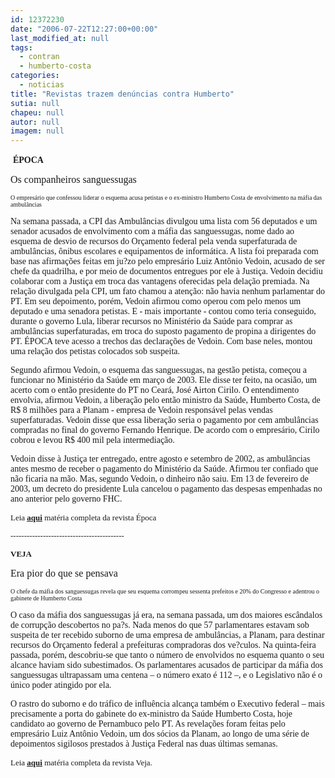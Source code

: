 ```yaml
---
id: 12372230
date: "2006-07-22T12:27:00+00:00"
last_modified_at: null
tags:
  - contran
  - humberto-costa
categories:
  - noticias
title: "Revistas trazem denúncias contra Humberto"
sutia: null
chapeu: null
autor: null
imagem: null
---
```

<p>&nbsp;<FONT face=Verdana><STRONG>ÉPOCA</STRONG></FONT></p>
<p> </p>
<p><P><FONT face=Verdana size=3>Os companheiros sanguessugas</FONT></P></p>
<p><P><FONT face=Verdana size=1>O empresário que confessou liderar o esquema acusa petistas e o ex-ministro Humberto Costa de envolvimento na máfia das ambulâncias</FONT></P></p>
<p><P><FONT face=Verdana>Na semana passada, a CPI das Ambulâncias divulgou uma lista com 56 deputados e um senador acusados de envolvimento com a máfia das sanguessugas, nome dado ao esquema de desvio de recursos do Orçamento federal pela venda superfaturada de ambulâncias, ônibus escolares e equipamentos de informática. A lista foi preparada com base nas afirmações feitas em ju?zo pelo empresário Luiz Antônio Vedoin, acusado de ser chefe da quadrilha, e por meio de documentos entregues por ele à Justiça. Vedoin decidiu colaborar com a Justiça em troca das vantagens oferecidas pela delação premiada. Na relação divulgada pela CPI, um fato chamou a atenção: não havia nenhum parlamentar do PT. Em seu depoimento, porém, Vedoin afirmou como operou com pelo menos um deputado e uma senadora petistas. E - mais importante - contou como teria conseguido, durante o governo Lula, liberar recursos no Ministério da Saúde para comprar as ambulâncias superfaturadas, em troca do suposto pagamento de propina a dirigentes do PT. ÉPOCA teve acesso a trechos das declarações de Vedoin. Com base neles, montou uma relação dos petistas colocados sob suspeita. </FONT></P></p>
<p><P><FONT face=Verdana>Segundo afirmou Vedoin, o esquema das sanguessugas, na gestão petista, começou a funcionar no Ministério da Saúde em março de 2003. Ele disse ter feito, na ocasião, um acerto com o então presidente do PT no Ceará, José Airton Cirilo. O entendimento envolvia, afirmou Vedoin, a liberação pelo então ministro da Saúde, Humberto Costa, de R$ 8 milhões para a Planam - empresa de Vedoin responsável pelas vendas superfaturadas. Vedoin disse que essa liberação seria o pagamento por cem ambulâncias compradas no final do governo Fernando Henrique. De acordo com o empresário, Cirilo cobrou e levou R$ 400 mil pela intermediação. </FONT></P></p>
<p><P><FONT face=Verdana>Vedoin disse à Justiça ter entregado, entre agosto e setembro de 2002, as ambulâncias antes mesmo de receber o pagamento do Ministério da Saúde. Afirmou ter confiado que não ficaria na mão. Mas, segundo Vedoin, o dinheiro não saiu. Em 13 de fevereiro de 2003, um decreto do presidente Lula cancelou o pagamento das despesas empenhadas no ano anterior pelo governo FHC. </FONT></P><FONT size=2></p>
<p><P><FONT face=Verdana>Leia <B><U><A href=\"https://revistaepoca.globo.com/Revista/Epoca/0,,EDG74886-6009-427,00.html\" target=_blank>aqui</A></B></FONT></U><FONT face=Verdana> matéria completa da revista Época</FONT></P></p>
<p><P><FONT face=Verdana>------------------------------------------</FONT></P></p>
<p><P><FONT face=Verdana><STRONG>VEJA</STRONG></FONT></P></p>
<p><P></FONT><FONT face=Verdana size=3>Era pior do que se pensava </FONT></P></p>
<p><P><FONT face=Verdana size=1>O chefe da máfia dos sanguessugas revela que seu esquema corrompeu sessenta prefeitos e 20% do Congresso e adentrou o gabinete de Humberto Costa</FONT></P></p>
<p><P><FONT face=Verdana>O caso da máfia dos sanguessugas já era, na semana passada, um dos maiores escândalos de corrupção descobertos no pa?s. Nada menos do que 57 parlamentares estavam sob suspeita de ter recebido suborno de uma empresa de ambulâncias, a Planam, para destinar recursos do Orçamento federal a prefeituras compradoras dos ve?culos. Na quinta-feira passada, porém, descobriu-se que tanto o número de envolvidos no esquema quanto o seu alcance haviam sido subestimados. Os parlamentares acusados de participar da máfia dos sanguessugas ultrapassam uma centena – o número exato é 112 –, e o Legislativo não é o único poder atingido por ela. </FONT></P></p>
<p><P><FONT face=Verdana>O rastro do suborno e do tráfico de influência alcança também o Executivo federal – mais precisamente a porta do gabinete do ex-ministro da Saúde Humberto Costa, hoje candidato ao governo de Pernambuco pelo PT. As revelações foram feitas pelo empresário Luiz Antônio Vedoin, um dos sócios da Planam, ao longo de uma série de depoimentos sigilosos prestados à Justiça Federal nas duas últimas semanas. </FONT></P><FONT size=2></p>
<p><P><FONT face=Verdana>Leia <U><STRONG><A href=\"https://veja.abril.uol.com.br/260706/p_056.html\" target=_blank>aqui</A></STRONG></FONT></U><FONT face=Verdana> matéria completa da revista Veja.</FONT></P></FONT> </p>
